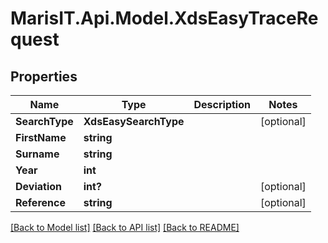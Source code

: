 
# MarisIT.Api.Model.XdsEasyTraceRequest

## Properties

Name | Type | Description | Notes
------------ | ------------- | ------------- | -------------
**SearchType** | **XdsEasySearchType** |  | [optional] 
**FirstName** | **string** |  | 
**Surname** | **string** |  | 
**Year** | **int** |  | 
**Deviation** | **int?** |  | [optional] 
**Reference** | **string** |  | [optional] 

[[Back to Model list]](../README.md#documentation-for-models)
[[Back to API list]](../README.md#documentation-for-api-endpoints)
[[Back to README]](../README.md)

